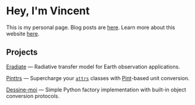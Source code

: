 # Hey, I'm Vincent

This is my personal page. Blog posts are [here](blog). Learn more about this website [here](about).

## Projects

[Eradiate](https://eradiate.github.io/) — Radiative transfer model for Earth observation applications.

[Pinttrs](https://pinttrs.readthedocs.io/) — Supercharge your [`attrs`](https://www.attrs.org) classes with [Pint](https://pint/readthedocs.io)-based unit conversion.

[Dessine-moi](https://dessinemoi.readthedocs.io/) — Simple Python factory implementation with built-in object conversion protocols.
